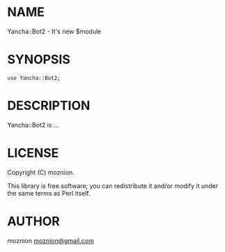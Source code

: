 # NAME

Yancha::Bot2 - It's new $module

# SYNOPSIS

    use Yancha::Bot2;

# DESCRIPTION

Yancha::Bot2 is ...

# LICENSE

Copyright (C) moznion.

This library is free software; you can redistribute it and/or modify
it under the same terms as Perl itself.

# AUTHOR

moznion <moznion@gmail.com>
